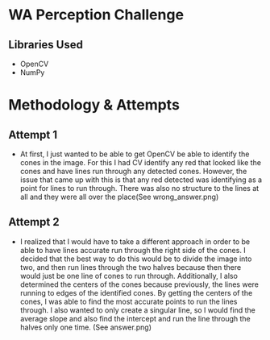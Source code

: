# WA Perception Challenge
## Libraries Used
- OpenCV
- NumPy


# Methodology & Attempts
## Attempt 1
- At first, I just wanted to be able to get OpenCV be able to identify the cones in the image. For this I had CV identify any red that looked like the cones and have lines run through any detected cones. However, the issue that came up with this is that any red detected was identifying as a point for lines to run through. There was also no structure to the lines at all and they were all over the place(See wrong_answer.png)

## Attempt 2
- I realized that I would have to take a different approach in order to be able to have lines accurate run through the right side of the cones. I decided that the best way to do this would be to divide the image into two, and then run lines through the two halves because then there would just be one line of cones to run through. Additionally, I also determined the centers of the cones because previously, the lines were running to edges of the identified cones. By getting the centers of the cones, I was able to find the most accurate points to run the lines through. I also wanted to only create a singular line, so I would find the average slope and also find the intercept and run the line through the halves only one time. (See answer.png)